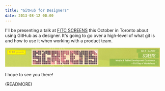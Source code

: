```yaml
---
title: "GitHub for Designers"
date: 2013-08-12 00:00
---
```


I'll be presenting a talk at [FITC SCREENS](http://fitc.ca/screens) this October in Toronto about using GitHub as a designer. It's going to go over a high-level of what git is and how to use it when working with a product team.

 ![](/img/import/blog/github-for-designers/471A8B5F74844D1D9D04D3D16527B616.jpg)

I hope to see you there!&nbsp;

(READMORE)
